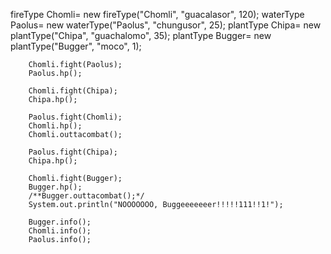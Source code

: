 fireType Chomli= new fireType("Chomli", "guacalasor", 120);
waterType Paolus= new waterType("Paolus", "chungusor", 25);
plantType Chipa= new plantType("Chipa", "guachalomo", 35);
plantType Bugger= new plantType("Bugger", "moco", 1);

        Chomli.fight(Paolus);
        Paolus.hp();

        Chomli.fight(Chipa);
        Chipa.hp();

        Paolus.fight(Chomli);
        Chomli.hp();
        Chomli.outtacombat();

        Paolus.fight(Chipa);
        Chipa.hp();

        Chomli.fight(Bugger);
        Bugger.hp();
        /**Bugger.outtacombat();*/
        System.out.println("NOOOOOOO, Buggeeeeeeer!!!!!111!!1!");

        Bugger.info();
        Chomli.info();
        Paolus.info();